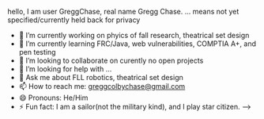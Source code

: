 hello, I am user GreggChase, real name Gregg Chase.
... means not yet specified/currently held back for privacy
- 🔭 I’m currently working on phyics of fall research, theatrical set design
- 🌱 I’m currently learning FRC/Java, web vulnerabilities, COMPTIA A+, and pen testing
- 👯 I’m looking to collaborate on curently no open projects
- 🤔 I’m looking for help with ...
- 💬 Ask me about FLL robotics, theatrical set design
- 📫 How to reach me: greggcolbychase@gmail.com
- 😄 Pronouns: He/Him
- ⚡ Fun fact: I am a sailor(not the military kind), and I play star citizen.
-->
